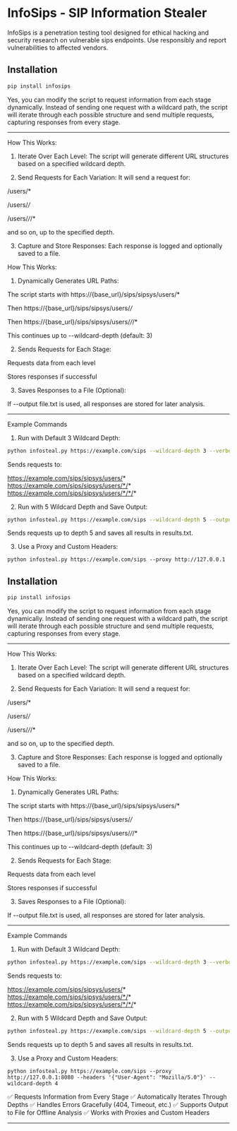 # InfoSips - SIP Information Stealer

InfoSips is a penetration testing tool designed for ethical hacking and security research on vulnerable sips endpoints.
Use responsibly and report vulnerabilities to affected vendors.

## Installation
```bash
pip install infosips
```

Yes, you can modify the script to request information from each stage dynamically. Instead of sending one request with a wildcard path, the script will iterate through each possible structure and send multiple requests, capturing responses from every stage.


---

How This Works:

1. Iterate Over Each Level: The script will generate different URL structures based on a specified wildcard depth.


2. Send Requests for Each Variation: It will send a request for:

/users/*

/users/*/*

/users/*/*/*

and so on, up to the specified depth.



3. Capture and Store Responses: Each response is logged and optionally saved to a file.





How This Works:

1. Dynamically Generates URL Paths:

The script starts with https://{base_url}/sips/sipsys/users/*

Then https://{base_url}/sips/sipsys/users/*/*

Then https://{base_url}/sips/sipsys/users/*/*/*

This continues up to --wildcard-depth (default: 3)



2. Sends Requests for Each Stage:

Requests data from each level

Stores responses if successful



3. Saves Responses to a File (Optional):

If --output file.txt is used, all responses are stored for later analysis.





---

Example Commands

1. Run with Default 3 Wildcard Depth:
```bash
python infosteal.py https://example.com/sips --wildcard-depth 3 --verbose
```
Sends requests to:

https://example.com/sips/sipsys/users/*
https://example.com/sips/sipsys/users/*/*
https://example.com/sips/sipsys/users/*/*/*



2. Run with 5 Wildcard Depth and Save Output:
```bash
python infosteal.py https://example.com/sips --wildcard-depth 5 --output results.txt
```

Sends requests up to depth 5 and saves all results in results.txt.



3. Use a Proxy and Custom Headers:
```
python infosteal.py https://example.com/sips --proxy http://127.0.0.1
```


## Installation
```bash
pip install infosips
```

Yes, you can modify the script to request information from each stage dynamically. Instead of sending one request with a wildcard path, the script will iterate through each possible structure and send multiple requests, capturing responses from every stage.


---

How This Works:

1. Iterate Over Each Level: The script will generate different URL structures based on a specified wildcard depth.


2. Send Requests for Each Variation: It will send a request for:

/users/*

/users/*/*

/users/*/*/*

and so on, up to the specified depth.



3. Capture and Store Responses: Each response is logged and optionally saved to a file.





How This Works:

1. Dynamically Generates URL Paths:

The script starts with https://{base_url}/sips/sipsys/users/*

Then https://{base_url}/sips/sipsys/users/*/*

Then https://{base_url}/sips/sipsys/users/*/*/*

This continues up to --wildcard-depth (default: 3)



2. Sends Requests for Each Stage:

Requests data from each level

Stores responses if successful



3. Saves Responses to a File (Optional):

If --output file.txt is used, all responses are stored for later analysis.





---

Example Commands

1. Run with Default 3 Wildcard Depth:
```bash
python infosteal.py https://example.com/sips --wildcard-depth 3 --verbose
```
Sends requests to:

https://example.com/sips/sipsys/users/*
https://example.com/sips/sipsys/users/*/*
https://example.com/sips/sipsys/users/*/*/*



2. Run with 5 Wildcard Depth and Save Output:
```bash
python infosteal.py https://example.com/sips --wildcard-depth 5 --output results.txt
```

Sends requests up to depth 5 and saves all results in results.txt.



3. Use a Proxy and Custom Headers:
```
python infosteal.py https://example.com/sips --proxy http://127.0.0.1:8080 --headers '{"User-Agent": "Mozilla/5.0"}' --wildcard-depth 4
```



✅ Requests Information from Every Stage
✅ Automatically Iterates Through Depths
✅ Handles Errors Gracefully (404, Timeout, etc.)
✅ Supports Output to File for Offline Analysis
✅ Works with Proxies and Custom Headers


---

